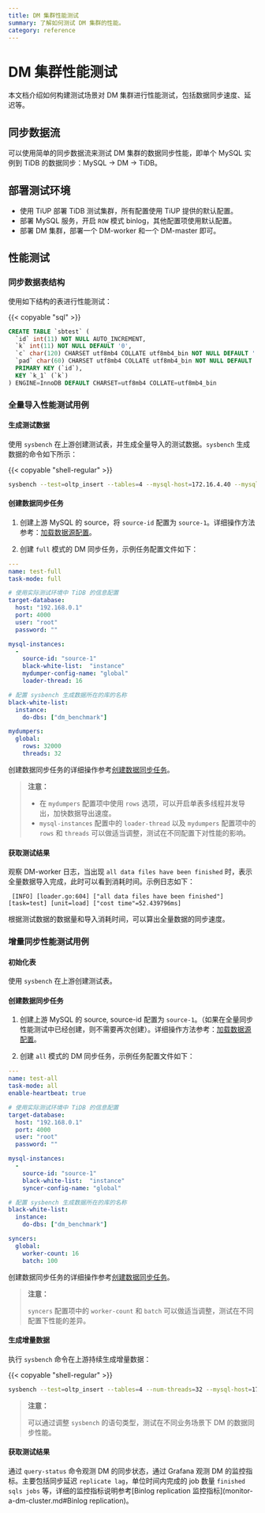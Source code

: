 ```yaml
---
title: DM 集群性能测试
summary: 了解如何测试 DM 集群的性能。
category: reference
---
```


# DM 集群性能测试

本文档介绍如何构建测试场景对 DM 集群进行性能测试，包括数据同步速度、延迟等。

## 同步数据流

可以使用简单的同步数据流来测试 DM 集群的数据同步性能，即单个 MySQL 实例到 TiDB 的数据同步：MySQL -> DM -> TiDB。

## 部署测试环境

- 使用 TiUP 部署 TiDB 测试集群，所有配置使用 TiUP 提供的默认配置。
- 部署 MySQL 服务，开启 `ROW` 模式 binlog，其他配置项使用默认配置。
- 部署 DM 集群，部署一个 DM-worker 和一个 DM-master 即可。

## 性能测试

### 同步数据表结构

使用如下结构的表进行性能测试：

{{< copyable "sql" >}}

```sql
CREATE TABLE `sbtest` (
  `id` int(11) NOT NULL AUTO_INCREMENT,
  `k` int(11) NOT NULL DEFAULT '0',
  `c` char(120) CHARSET utf8mb4 COLLATE utf8mb4_bin NOT NULL DEFAULT '',
  `pad` char(60) CHARSET utf8mb4 COLLATE utf8mb4_bin NOT NULL DEFAULT '',
  PRIMARY KEY (`id`),
  KEY `k_1` (`k`)
) ENGINE=InnoDB DEFAULT CHARSET=utf8mb4 COLLATE=utf8mb4_bin
```

### 全量导入性能测试用例

#### 生成测试数据

使用 `sysbench` 在上游创建测试表，并生成全量导入的测试数据。`sysbench` 生成数据的命令如下所示：

{{< copyable "shell-regular" >}}

```bash
sysbench --test=oltp_insert --tables=4 --mysql-host=172.16.4.40 --mysql-port=3306 --mysql-user=root --mysql-db=dm_benchmark --db-driver=mysql --table-size=50000000 prepare
```

#### 创建数据同步任务

1. 创建上游 MySQL 的 source，将 `source-id` 配置为 `source-1`。详细操作方法参考：[加载数据源配置](manage-source.md#加载数据源配置)。

2. 创建 `full` 模式的 DM 同步任务，示例任务配置文件如下：

  ```yaml
  ---
  name: test-full
  task-mode: full

  # 使用实际测试环境中 TiDB 的信息配置
  target-database:
    host: "192.168.0.1"
    port: 4000
    user: "root"
    password: ""

  mysql-instances:
    -
      source-id: "source-1"
      black-white-list:  "instance"
      mydumper-config-name: "global"
      loader-thread: 16

  # 配置 sysbench 生成数据所在的库的名称
  black-white-list:
    instance:
      do-dbs: ["dm_benchmark"]

  mydumpers:
    global:
      rows: 32000
      threads: 32
  ```

创建数据同步任务的详细操作参考[创建数据同步任务](create-task.md#创建数据同步任务)。

> **注意：**
>
> - 在 `mydumpers` 配置项中使用 `rows` 选项，可以开启单表多线程并发导出，加快数据导出速度。
> - `mysql-instances` 配置中的 `loader-thread` 以及 `mydumpers` 配置项中的 `rows` 和 `threads` 可以做适当调整，测试在不同配置下对性能的影响。

#### 获取测试结果

观察 DM-worker 日志，当出现 `all data files have been finished` 时，表示全量数据导入完成，此时可以看到消耗时间。示例日志如下：

```
 [INFO] [loader.go:604] ["all data files have been finished"] [task=test] [unit=load] ["cost time"=52.439796ms]
```

根据测试数据的数据量和导入消耗时间，可以算出全量数据的同步速度。

### 增量同步性能测试用例

#### 初始化表 

使用 `sysbench` 在上游创建测试表。

#### 创建数据同步任务

1. 创建上游 MySQL 的 source, source-id 配置为 `source-1`。（如果在全量同步性能测试中已经创建，则不需要再次创建）。详细操作方法参考：[加载数据源配置](manage-source.md#加载数据源配置)。

2. 创建 `all` 模式的 DM 同步任务，示例任务配置文件如下：

  ```yaml
  ---
  name: test-all
  task-mode: all
  enable-heartbeat: true

  # 使用实际测试环境中 TiDB 的信息配置
  target-database:
    host: "192.168.0.1"
    port: 4000
    user: "root"
    password: ""

  mysql-instances:
    -
      source-id: "source-1"
      black-white-list:  "instance"
      syncer-config-name: "global"

  # 配置 sysbench 生成数据所在的库的名称
  black-white-list:
    instance:
      do-dbs: ["dm_benchmark"]

  syncers:
    global:
      worker-count: 16
      batch: 100
  ```

创建数据同步任务的详细操作参考[创建数据同步任务](create-task.md#创建数据同步任务)。

> **注意：**
>
> `syncers` 配置项中的 `worker-count` 和 `batch` 可以做适当调整，测试在不同配置下性能的差异。

#### 生成增量数据

执行 `sysbench` 命令在上游持续生成增量数据：

{{< copyable "shell-regular" >}}

```bash
sysbench --test=oltp_insert --tables=4 --num-threads=32 --mysql-host=172.17.4.40 --mysql-port=3306 --mysql-user=root --mysql-db=dm_benchmark --db-driver=mysql --report-interval=10 --time=1800 run
```

> **注意：**
>
> 可以通过调整 `sysbench` 的语句类型，测试在不同业务场景下 DM 的数据同步性能。

#### 获取测试结果

通过 `query-status` 命令观测 DM 的同步状态，通过 Grafana 观测 DM 的监控指标。主要包括同步延迟 `replicate lag`，单位时间内完成的 job 数量 `finished sqls jobs` 等，详细的监控指标说明参考[Binlog replication 监控指标](monitor-a-dm-cluster.md#Binlog replication)。
